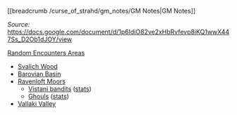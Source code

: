 [[breadcrumb /curse_of_strahd/gm_notes/GM Notes|GM Notes]]

<script type="module">
    import {init_links} from "/js/common/visual_aid_backend.js";
    init_links();
</script>

_Source:_ <https://docs.google.com/document/d/1p6IdiO82ve2xHbRvfevp8iKQ1wwX447Ss_D2Ob1dJOY/view>

[Random Encounters Areas](/static/img/visual_aids/curse_of_strahd/random_encounters_areas.png)

* [Svalich Wood](https://docs.google.com/document/d/1p6IdiO82ve2xHbRvfevp8iKQ1wwX447Ss_D2Ob1dJOY/view#heading=h.owcwmqe0n3mm)
* [Barovian Basin](https://docs.google.com/document/d/1p6IdiO82ve2xHbRvfevp8iKQ1wwX447Ss_D2Ob1dJOY/view#heading=h.8pywaor0e02o)
* [Ravenloft Moors](https://docs.google.com/document/d/1p6IdiO82ve2xHbRvfevp8iKQ1wwX447Ss_D2Ob1dJOY/view#heading=h.a806c7mukkvj)
  * [Vistani bandits](^curse_of_strahd/vistani_2.jpg) ([stats](/dnd/monster/bandit))
  * [Ghouls](^curse_of_strahd/ghoul.jpg) ([stats](https://5e.tools/bestiary/ghoul-mm.html))
* [Vallaki Valley](https://docs.google.com/document/d/1p6IdiO82ve2xHbRvfevp8iKQ1wwX447Ss_D2Ob1dJOY/view#heading=h.xg0jleyg8523)


